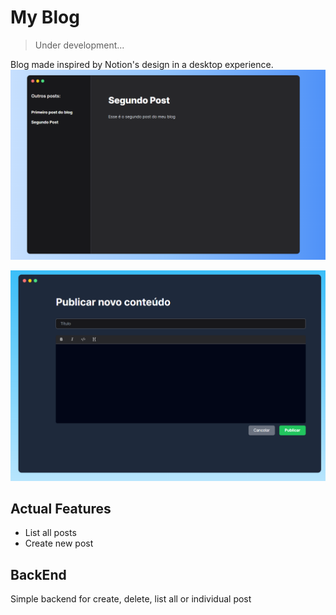 # My Blog
> Under development...

Blog made inspired by Notion's design in a desktop experience.
![Blog`s home page image](/exampleImages/Initialpage.png)

![Blog`s create post image](/exampleImages/Createpost.png)

## Actual Features
  - List all posts
  - Create new post

## BackEnd
Simple backend for create, delete, list all or individual post
